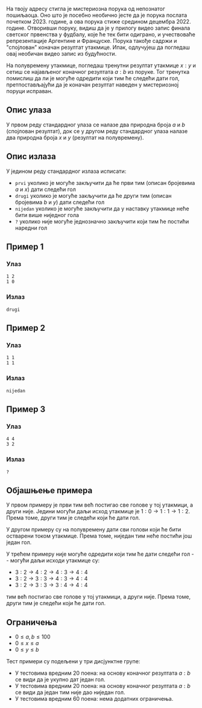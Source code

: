 На твоју адресу стигла је мистериозна порука од непознатог пошиљаоца. Оно што је посебно необично јесте да је порука послата почетком 2023. године, а ова порука стиже средином децембра 2022. године. Отворивши поруку, видиш да је у прилогу видео запис финала светског првенства у фудбалу, које ће тек бити одиграно, и учествоваће репрезентације Аргентине и Француске. Порука такође садржи и "спојлован" коначан резултат утакмице. Ипак, одлучујеш да погледаш овај необичан видео запис из будућности.

На полувремену утакмице, погледаш тренутни резултат утакмице $x:y$ и сетиш се најављеног коначног резултата $a:b$ из поруке. Тог тренутка помислиш да ли је могуће одредити који тим ће следећи дати гол, претпостављајући да је коначан резултат наведен у мистериозној поруци исправан.

## Опис улаза
У првом реду стандардног улаза се налазе два природна броја $a$ и $b$ (спојлован резултат),
док се у другом реду стандардног улаза налазе два природна броја $x$ и $y$ (резултат на полувремену).

## Опис излаза
У једином реду стандардног излаза исписати: 

* `prvi` уколико је могуће закључити да ће први тим (описан бројевима $a$ и $x$) дати следећи гол
* `drugi` уколико је могуће закључити да ће други тим (описан бројевима $b$ и $y$) дати следећи гол
* `nijedan` уколико је могуће закључити да у наставку утакмице неће бити више ниједног гола
* `?` уколико није могуће једнозначно закључити који тим ће постићи наредни гол

## Пример 1
### Улаз
```
1 2
1 0
```

### Излаз
```
drugi
```

## Пример 2
### Улаз

```
1 1
1 1
```

### Излаз
```
nijedan
```

## Пример 3
### Улаз
```
4 4
3 2
```

### Излаз
```
?
```

## Објашњењe примера
У првом примеру је први тим већ постигао све голове у тој утакмици, а други није.
Једини могући даљи исход утакмице је $1:0 \to 1:1 \to 1:2$.
Према томе, други тим је следећи који ће дати гол.

У другом примеру су на полувремену дати сви голови који ће бити остварени током утакмице.
Према томе, ниједан тим неће постићи још један гол.

У трећем примеру није могуће одредити који тим ће дати следећи гол -- могући даљи исходи
утакмице су:
* $3:2 \to 4:2 \to 4:3 \to 4:4$
* $3:2 \to 3:3 \to 4:3 \to 4:4$
* $3:2 \to 3:3 \to 3:4 \to 4:4$

тим већ постигао све голове у тој утакмици, а други није.
Према томе, други тим је следећи који ће дати гол.

## Ограничења

* $0 \leq a, b \leq 100$
* $0 \leq x \leq a$
* $0 \leq y \leq b$

Тест примери су подељени у три дисјунктне групе:

* У тестовима вредним 20 поена: на основу коначног резултата $a:b$ се види да је укупно дат један гол.
* У тестовима вредним 20 поена: на основу коначног резултата $a:b$ се види да један тим није дао ниједан гол.
* У тестовима вредним 60 поена: нема додатних ограничења.
